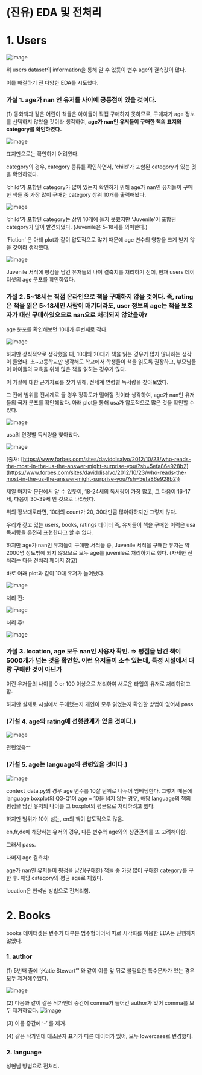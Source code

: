 # (진유) EDA 및 전처리

# 1. Users

![image](https://user-images.githubusercontent.com/77721219/233972662-1712c7b4-b2f9-4dc3-accb-055272504fce.png)

위 users dataset의 information을 통해 알 수 있듯이 변수 age의 결측값이 많다.

이를 해결하기 전 다양한 EDA를 시도했다. 

### 가설 1. age가 nan 인 유저들 사이에 공통점이 있을 것이다.

(1) 동화책과 같은 어린이 책들은 아이들이 직접 구매하지 못하므로, 구매자가 age 정보를 선택하지 않았을 것이라 생각하여, ****************age가 nan인 유저들이 구매한 책의 표지와 category를 확인하였다.****************

![image](https://user-images.githubusercontent.com/77721219/233973202-56d0059d-7791-4cd9-84f5-c98d0908ecfd.png)

표지만으로는 확인하기 어려웠다.

category의 경우, category 종류를 확인하면서, ‘child’가 포함된 category가 있는 것을 확인하였다. 

 ‘child’가 포함된 category가 많이 있는지 확인하기 위해 age가 nan인 유저들이 구매한 책들 중 가장 많이 구매한 category 상위 10개를 출력해봤다.

![image](https://user-images.githubusercontent.com/77721219/233973360-17a8a406-dbf4-4a84-9e75-546fede9592e.png)

‘child’가 포함된 category는 상위 10개에 들지 못했지만 ‘Juvenile’이 포함된 category가 많이 발견되었다. (Juvenile은 5-18세를 의미한다.)

‘Fiction’ 은 아래 plot과 같이 압도적으로 많기 때문에 age 변수의 영향을 크게 받지 않을 것이라 생각했다.

![image](https://user-images.githubusercontent.com/77721219/233973462-8d9c360f-9f6c-4363-9ce5-9fed433aa718.png)

Juvenile 서적에 평점을 남긴 유저들의 나이 결측치를 처리하기 전에, 현재 users 데이터셋의 age 분포를 확인하였다.

### **가설 2. 5~18세는 직접 온라인으로 책을 구매하지 않을 것이다. 즉, rating은 책을 읽은 5~18세인 사람이 매기더라도, user 정보의 age는 책을 보호자가 대신 구매하였으므로 nan으로 처리되지 않았을까?**

age 분포를 확인해보면 10대가 두번째로 작다.

![image](https://user-images.githubusercontent.com/77721219/233973540-e8aa1f76-f43f-4a23-9374-7f80821cb2b9.png)

하지만 상식적으로 생각했을 때, 10대와 20대가 책을 읽는 경우가 많지 않나하는 생각이 들었다. 초~고등학교만 생각해도 학교에서 학생들이 책을 읽도록 권장하고, 부모님들이 아이들의 교육을 위해 많은 책을 읽히는 경우가 많다.

이 가설에 대한 근거자료를 찾기 위해, 전세계 연령별 독서량을 찾아보았다.

그 전에 범위를 전세계로 둘 경우 정확도가 떨어질 것이라 생각하여, age가 nan인 유저들의 국가 분포를 확인해봤다. 아래 plot을 통해 usa가 압도적으로 많은 것을 확인할 수 있다.

![image](https://user-images.githubusercontent.com/77721219/233973646-45426eaf-4a2d-4778-b5f8-01ace67014a7.png)

usa의 연령별 독서량을 찾아봤다.

![image](https://user-images.githubusercontent.com/77721219/233973777-cdc6e5ca-91bc-4a57-82d4-f7b228d32acd.png)

(출처: [https://www.forbes.com/sites/daviddisalvo/2012/10/23/who-reads-the-most-in-the-us-the-answer-might-surprise-you/?sh=5efa86e928b2](https://www.forbes.com/sites/daviddisalvo/2012/10/23/who-reads-the-most-in-the-us-the-answer-might-surprise-you/?sh=5efa86e928b2))

제일 마지막 문단에서 알 수 있듯이, 18-24세의 독서량이 가장 많고, 그 다음이 16-17세, 다음이 30-39세 인 것으로 나타났다.

위의 정보대로라면, 10대의 count가 20, 30대만큼 많아야하지만 그렇지 않다.

우리가 갖고 있는 users, books, ratings 데이터 즉, 유저들이 책을 구매한 이력은 usa 독서량을 온전히 표현한다고 할 수 없다.

하지만 age가 nan인 유저들이 구매한 서적들 중, Juvenile 서적을 구매한 유저는 약 2000명 정도밖에 되지 않으므로 모두 age를 juvenile로 처리하기로 했다. (자세한 전처리는 다음 전처리 페이지 참고)

바로 아래 plot과 같이 10대 유저가 늘어났다.

![image](https://user-images.githubusercontent.com/77721219/233974391-7f3c58e2-3c81-4fb4-904b-fbf8150ce8ef.png)


처리 전:

![image](https://user-images.githubusercontent.com/77721219/233974495-c9ee002e-77c7-435c-9252-c32b8f620979.png)

처리 후:

![image](https://user-images.githubusercontent.com/77721219/233974560-1aae7c18-e653-4974-a700-5171d080303c.png)

### 가설 3. location, age 모두 nan인 사용자 확인. ⇒ 평점을 남긴 책이 5000개가 넘는 것을 확인함. 이런 유저들이 소수 있는데, 특정 시설에서 대량 구매한 것이 아닌가

이런 유저들의 나이를 0 or 100 이상으로 처리하여 새로운 타입의 유저로 처리하려고 함.

 하지만 실제로 시설에서 구매했는지 개인이 모두 읽었는지 확인할 방법이 없어서 pass

### (가설 4. age와 rating에 선형관계가 있을 것이다.)

![image](https://user-images.githubusercontent.com/77721219/233974664-4a6ed809-0c95-4669-8b5d-64ebc4bd5140.png)

관련없음^^

### (가설 5. age는 language와 관련있을 것이다.)

![image](https://user-images.githubusercontent.com/77721219/233974727-d4aa13c6-611b-497f-8336-2882a37c3e96.png)

context_data.py의 경우 age 변수를 10살 단위로 나누어 임베딩한다. 그렇기 때문에 language boxplot의 Q3-Q1이 age = 10을 넘지 않는 경우, 해당 language의 책의 평점을 남긴 유저의 나이를 그 boxplot의 평균으로 처리하려고 했다.

하지만 범위가 10이 넘는, en의 책이 압도적으로 많음.

en,fr,de에 해당하는 유저의 경우, 다른 변수와 age와의 상관관계를 또 고려해야함.

그래서 pass.

나머지 age 결측치:

age가 nan인 유저들이 평점을 남긴(구매한) 책들 중 가장 많이 구매한 category를 구한 후. 해당 category의 평균 age로 채웠다.

location은 현석님 방법으로 전처리함.

# 2. Books

books 데이터셋은 변수가 대부분 범주형이어서 따로 시각화를 이용한 EDA는 진행하지 않았다.

### 1. author

(1) 5번째 줄에 ‘;Katie Stewart”’ 와 같이 이름 앞 뒤로 불필요한 특수문자가 있는 경우 모두 제거해주었다.

![image](https://user-images.githubusercontent.com/77721219/233974816-9be24536-fecd-408c-bede-9684f08caee3.png)

(2) 다음과 같이 같은 작가인데 중간에 comma가 들어간 author가 있어 comma를 모두 제거하였다.
![image](https://user-images.githubusercontent.com/77721219/233974948-fb7de38d-0925-4cf0-a73c-d896dfd50119.png)

(3) 이름 중간에 ‘-’ 를 제거.

(4) 같은 작가인데 대소문자 표기가 다른 데이터가 있어, 모두 lowercase로 변경했다.

### 2. language

성현님 방법으로 전처리.
